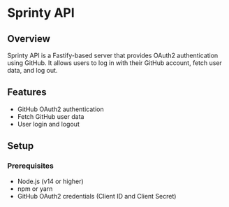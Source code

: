 # Sprinty API

## Overview

Sprinty API is a Fastify-based server that provides OAuth2 authentication using GitHub. It allows users to log in with their GitHub account, fetch user data, and log out.

## Features

- GitHub OAuth2 authentication
- Fetch GitHub user data
- User login and logout

## Setup

### Prerequisites

- Node.js (v14 or higher)
- npm or yarn
- GitHub OAuth2 credentials (Client ID and Client Secret)

